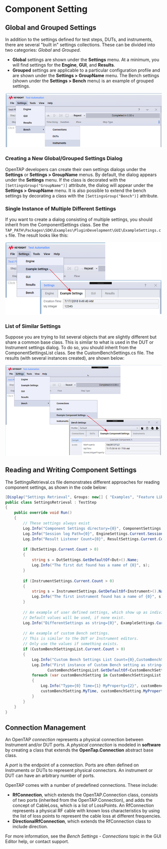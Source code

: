 Component Setting
=================
## Global and Grouped Settings

In addition to the settings defined for test steps, DUTs, and instruments, there are several "built in" settings collections. These can be divided into two categories: *Global* and *Grouped*. 

 - **Global** settings are shown under the **Settings** menu. At a minimum, you will find settings for the **Engine**, **GUI**, and **Results**.
 - **Grouped** settings are applicable to a particular configuration profile and are shown under the **Settings > GroupName** menu.  The Bench settings (shown under the **Settings > Bench** menu) is an example of grouped settings. 

![](Benchsettings.PNG)

### Creating a New Global/Grouped Settings Dialog
OpenTAP developers can create their own settings dialogs under the **Settings** or **Settings > GroupName** menus. By default, the dialog appears under the **Settings** menu. If the class is decorated with the `[SettingsGroup("GroupName")]` attribute, the dialog will appear under the **Settings > GroupName** menu. It is also possible to extend the bench settings by decorating a class with the `[SettingsGroup("Bench")]` attribute.

### Single Instance of Multiple Different Settings
If you want to create a dialog consisting of multiple settings, you should inherit from the ComponentSettings class. See the `TAP_PATH\Packages\SDK\Examples\PluginDevelopment\GUI\ExampleSettings.cs` file. The result looks like this:

![](BenchSettings2.PNG)

### List of Similar Settings
Suppose you are trying to list several objects that are slightly different but share a common base class. This is similar to what is used in the DUT or Instrument settings dialog. To do so, you should inherit from the ComponentSettingsList class. See the CustomBenchSettings.cs file. The results (with several instances created), are shown below:

![](BenchSettings3.PNG)

## Reading and Writing Component Settings

The SettingsRetrieval.cs file demonstrates different approaches for reading component settings, as shown in the code below:

```csharp
[Display("Settings Retrieval", Groups: new[] { "Examples", "Feature Library", "Step Execution" }, Order: 10000, Description: "Shows how to retrieve settings.")]
public class SettingsRetrieval : TestStep
{
    public override void Run()
    {
        // These settings always exist
        Log.Info("Component Settings directory={0}", ComponentSettings.SettingsDirectoryRoot);
        Log.Info("Session log Path={0}", EngineSettings.Current.SessionLogPath);
        Log.Info("Result Listener Count={0}", ResultSettings.Current.Count);

        if (DutSettings.Current.Count > 0)
        {
            string s = DutSettings.GetDefaultOf<Dut>().Name;
            Log.Info("The first dut found has a name of {0}", s);
        }

        if (InstrumentSettings.Current.Count > 0)
        {
            string s = InstrumentSettings.GetDefaultOf<Instrument>().Name;
            Log.Info("The first instrument found has a name of {0}", s);
        }

        // An example of user defined settings, which show up as individual tabs
        // Default values will be used, if none exist.
        Log.Info("DifferentSettings as string={0}", ExampleSettings.Current.ToString());

        // An example of custom Bench settings.
		// This is similar to the DUT or Instrument editors.
		// Only use the values if something exists.
		if (CustomBenchSettingsList.Current.Count > 0)
		{
			Log.Info("Custom Bench Settings List Count={0},CustomBenchSettingsList.Current.Count);
			Log.Info("First instance of Custom Bench setting as string={0}",
				   CustomBenchSettingsList.GetDefaultOf<CustomBenchSettings>());
			foreach (var customBenchSetting in CustomBenchSettingsList.Current)
			{
			    Log.Info("Type={0} Time={1} MyProperty={2}", customBenchSetting.GetType(), 
				customBenchSetting.MyTime, customBenchSetting.MyProperty);
			}
        }
    }
}
```
## Connection Management

An OpenTAP *connection* represents a physical connection between Instrument and/or DUT ports. A *physical connection* is modeled in **software** by creating a class that extends the **OpenTap.Connection** abstract base class.

A *port* is the endpoint of a connection. Ports are often defined on Instruments or DUTs to represent physical connectors. An instrument or DUT can have an arbitrary number of ports.

OpenTAP comes with a number of predefined connections. These include:

-	**RfConnection**, which extends the OpenTAP.Connection class, consists of two ports (inherited from the OpenTAP.Connection), and adds the concept of CableLoss, which is a list of LossPoints. An RfConnection represents a physical RF cable with known loss characteristics by using the list of loss points to represent the cable loss at different frequencies.
-	**DirectionalRfConnection**, which extends the RfConnection class to include direction.

For more information, see the *Bench Settings - Connections* topic in the GUI Editor help, or contact support.
